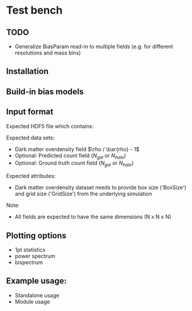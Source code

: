 Test bench
==

TODO
--
* Generalize BiasParam read-in to multiple fields (e.g. for different resolutions and mass bins)

Installation
--

Build-in bias models
--

Input format
--

Expected HDF5 file which contains:

Expected data sets:

- Dark matter overdensity field $\rho / \bar{rho} - 1$
- Optional: Predicted count field ($N_{gal}$ or $N_{halo}$)
- Optional: Ground truth count field ($N_{gal}$ or $N_{halo}$)

Expected attributes:

- Dark matter overdensity dataset needs to provide box size ('BoxSize') and grid size ('GridSize') from the underlying
  simulation

Note:

* All fields are expected to have the same dimensions (N x N x N)

Plotting options
--

* 1pt statistics
* power spectrum
* bispectrum

Example usage:
--

* Standalone usage
* Module usage